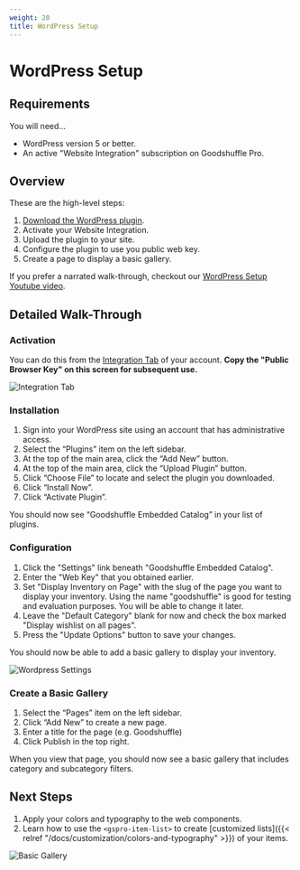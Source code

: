 ```yaml
---
weight: 20
title: WordPress Setup
---
```


# WordPress Setup

## Requirements

You will need...

- WordPress version 5 or better.
- An active "Website Integration" subscription on Goodshuffle Pro.

## Overview

These are the high-level steps:

1. [Download the WordPress plugin](https://goodshufflecdn.s3.amazonaws.com/gspro-embed-wpp/gspro-wishlist-plugin-0.5.6.zip).
1. Activate your Website Integration.
1. Upload the plugin to your site.
1. Configure the plugin to use you public web key.
1. Create a page to display a basic gallery.

If you prefer a narrated walk-through, checkout our [WordPress Setup Youtube video](https://www.youtube.com/watch?v=gzxL2LPECr0).

## Detailed Walk-Through

### Activation

You can do this from the [Integration Tab](https://pro.goodshuffle.com/vendorAccount/index?tab=thirdPartyIntegrations) of your account. **Copy the "Public Browser Key" on this screen for subsequent use.**

![Integration Tab](/wordpress-website-integration-activation.png)

### Installation

1. Sign into your WordPress site using an account that has administrative access.
1. Select the “Plugins” item on the left sidebar.
1. At the top of the main area, click the “Add New” button.
1. At the top of the main area, click the “Upload Plugin” button.
1. Click “Choose File” to locate and select the plugin you downloaded.
1. Click “Install Now”.
1. Click “Activate Plugin”.

You should now see “Goodshuffle Embedded Catalog” in your list of plugins.

### Configuration

1. Click the "Settings" link beneath "Goodshuffle Embedded Catalog".
1. Enter the "Web Key" that you obtained earlier.
1. Set "Display Inventory on Page" with the slug of the page you want to display your inventory. Using the name "goodshuffle" is good for testing and evaluation purposes. You will be able to change it later.
1. Leave the "Default Category" blank for now and check the box marked "Display wishlist on all pages".
1. Press the "Update Options" button to save your changes.

You should now be able to add a basic gallery to display your inventory.

![Wordpress Settings](/wordpress-settings-screen.png)

### Create a Basic Gallery

1. Select the “Pages” item on the left sidebar.
1. Click “Add New” to create a new page.
1. Enter a title for the page (e.g. Goodshuffle)
1. Click Publish in the top right.

When you view that page, you should now see a basic gallery that includes category and subcategory filters.

## Next Steps

1. Apply your colors and typography to the web components.
1. Learn how to use the `<gspro-item-list>` to create [customized lists]({{< relref "/docs/customization/colors-and-typography" >}}) of your items.

![Basic Gallery](/wordpress-basic-gallery.png)
